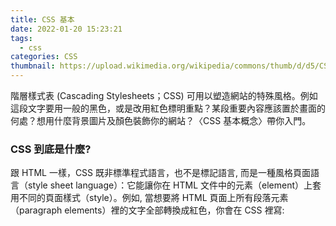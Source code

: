 ```yaml
---
title: CSS 基本
date: 2022-01-20 15:23:21
tags:
  - css
categories: CSS
thumbnail: https://upload.wikimedia.org/wikipedia/commons/thumb/d/d5/CSS3_logo_and_wordmark.svg/640px-CSS3_logo_and_wordmark.svg.png
---
```


階層樣式表 (Cascading Stylesheets；CSS) 可用以塑造網站的特殊風格。例如這段文字要用一般的黑色，或是改用紅色標明重點？某段重要內容應該置於畫面的何處？想用什麼背景圖片及顏色裝飾你的網站？〈CSS 基本概念〉帶你入門。

### CSS 到底是什麼?

跟 HTML 一樣，CSS 既非標準程式語言，也不是標記語言, 而是一種風格頁面語言（style sheet language）：它能讓你在 HTML 文件中的元素（element）上套用不同的頁面樣式（style）。例如, 當想要將 HTML 頁面上所有段落元素（paragraph elements）裡的文字全部轉換成紅色，你會在 CSS 裡寫:
